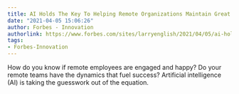 ```yaml
---
title: AI Holds The Key To Helping Remote Organizations Maintain Great Culture
date: "2021-04-05 15:06:26"
author: Forbes - Innovation
authorlink: https://www.forbes.com/sites/larryenglish/2021/04/05/ai-holds-the-key-to-helping-remote-organizations-maintain-great-culture/
tags:
- Forbes-Innovation
---
```

How do you know if remote employees are engaged and happy? Do your remote teams have the dynamics that fuel success? Artificial intelligence (AI) is taking the guesswork out of the equation.